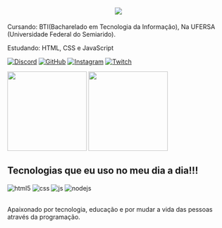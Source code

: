 
<h1 align="center">
<img src="https://readme-typing-svg.herokuapp.com/?font=Righteous&size=35&center=true&vCenter=true&width=500&height=70&duration=4000&lines=Olá!+Eu+Sou+o+Pedro+Damião;👋;" />
</h1>
Cursando: BTI(Bacharelado em Tecnologia da Informação), Na UFERSA (Universidade Federal do Semiarido).

Estudando: HTML, CSS e JavaScript

[![Discord](https://img.shields.io/badge/Discord-7289DA?style=for-the-badge&logo=discord&logoColor=white)](https://discord.com/pedroluz2697)
[![GitHub](https://img.shields.io/badge/GitHub-100000?style=for-the-badge&logo=github&logoColor=white)](https://www.github.com/pedrodamiaoluz)
[![Instagram](https://img.shields.io/badge/Instagram-E4405F?style=for-the-badge&logo=instagram&logoColor=white)](https://instagram.com/intercessores_pedro)
[![Twitch](https://img.shields.io/badge/Twitch-9146FF?style=for-the-badge&logo=twitch&logoColor=white)](https://twitch.tv/@pedroluzzz28)

<div style="display: inline_block">
  <img height="180em" src="https://github-readme-stats.vercel.app/api?username=pedrodamiaoluz&show_icons=true&theme=dracula"/>
  <img height="180em" src="https://github-readme-stats.vercel.app/api/top-langs/?username=pedrodamiaoluz&layout=compact&langs_count=16&theme=dracula"/>
</div>
  
## Tecnologias que eu uso no meu dia a dia!!!

<div style="display: inline_block">
  <img align="center" alt="html5" src="https://img.shields.io/badge/HTML5-E34F26?style=for-the-badge&logo=html5&logoColor=white" />
  <img align="center" alt="css" src="https://img.shields.io/badge/CSS3-1572B6?style=for-the-badge&logo=css3&logoColor=white" />
  <img align="center" alt="js" src="https://img.shields.io/badge/JavaScript-F7DF1E?style=for-the-badge&logo=javascript&logoColor=black" />
  <img align="center" alt="nodejs" src="https://img.shields.io/badge/Node.js-43853D?style=for-the-badge&logo=node.js&logoColor=white" />
</div><br/>

Apaixonado por tecnologia, educação e por mudar a vida das pessoas através da programação.

